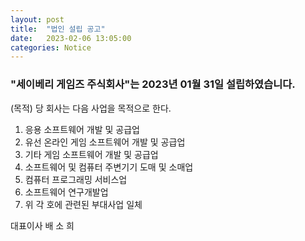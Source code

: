 ```yaml
---
layout: post
title:  "법인 설립 공고"
date:   2023-02-06 13:05:00
categories: Notice
---
```


### "세이베리 게임즈 주식회사"는 2023년 01월 31일 설립하였습니다.

(목적) 당 회사는 다음 사업을 목적으로 한다.

1. 응용 소프트웨어 개발 및 공급업
1. 유선 온라인 게임 소프트웨어 개발 및 공급업
1. 기타 게임 소프트웨어 개발 및 공급업
1. 소프트웨어 및 컴퓨터 주변기기 도매 및 소매업
1. 컴퓨터 프로그래밍 서비스업
1. 소프트웨어 연구개발업
1. 위 각 호에 관련된 부대사업 일체

대표이사 배 소 희
